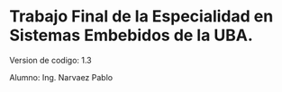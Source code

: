 # Trabajo Final de la Especialidad en Sistemas Embebidos de la UBA. 
Version de codigo: 1.3

Alumno: Ing. Narvaez Pablo
